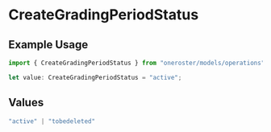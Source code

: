 # CreateGradingPeriodStatus

## Example Usage

```typescript
import { CreateGradingPeriodStatus } from "oneroster/models/operations";

let value: CreateGradingPeriodStatus = "active";
```

## Values

```typescript
"active" | "tobedeleted"
```